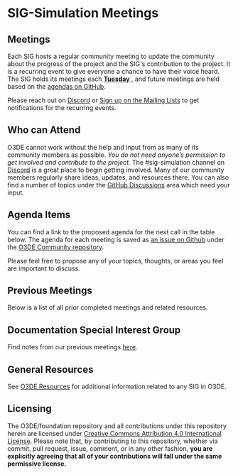 # SIG-Simulation Meetings

## Meetings

Each SIG hosts a regular community meeting to update the community about the progress of the project and the SIG's contribution to the project. It is a recurring event to give everyone a chance to have their voice heard. The SIG holds its meetings each **[Tuesday](https://github.com/o3de/sig-simulation/blob/main/README.md)** , and future meetings are held based on the [agendas on GitHub](https://github.com/o3de/community/issues?q=is%3Aopen+label%3Asig%2Fsimulation+label%3Amtg-agenda).

Please reach out on [Discord](https://discord.gg/6nSYcUBaR3) or [Sign up on the Mailing Lists](https://lists.o3de.org/groups) to get notifications for the recurring events.

## Who can Attend

O3DE cannot work without the help and input from as many of its community members as possible. *You do not need anyone’s permission to get involved and contribute to the project.* The #sig-simulation channel on [Discord](https://discord.gg/6nSYcUBaR3) is a great place to begin getting involved. Many of our community members regularly share ideas, updates, and resources there. You can also find a number of topics under the [GitHub Discussions](https://github.com/o3de/community/discussions) area which need your input.

## Agenda Items

You can find a link to the proposed agenda for the next call in the table below. The agenda for each meeting is saved as [an issue on Github](https://github.com/o3de/community/issues?q=label%3Asig%2Fsimulation+label%3Amtg-agenda) under the [O3DE Community repository](https://github.com/o3de/community).

Please feel free to propose any of your topics, thoughts, or areas you feel are important to discuss.

## Previous Meetings

Below is a list of all prior completed meetings and related resources.

## Documentation Special Interest Group

Find notes from our previous meetings [here](https://github.com/o3de/sig-simulation/tree/main/meetings/notes).

## General Resources

See [O3DE Resources](https://github.com/o3de/community#readme) for additional information related to any SIG in O3DE.

## Licensing

The O3DE/foundation repository and all contributions under this repository herein are licensed under [Creative Commons Attribution 4.0 International License](http://creativecommons.org/licenses/by/4.0/). Please note that, by contributing to this repository, whether via commit, pull request, issue, comment, or in any other fashion, **you are explicitly agreeing that all of your contributions will fall under the same permissive license.**
